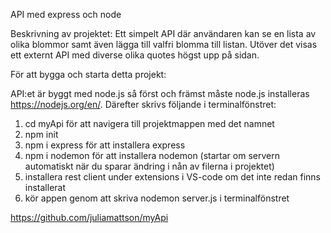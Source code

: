 API med express och node

Beskrivning av projektet:
Ett simpelt API där användaren kan se en lista av olika blommor samt även lägga till valfri blomma till listan.
Utöver det visas ett externt API med diverse olika quotes högst upp på sidan.

För att bygga och starta detta projekt:

API:et är byggt med node.js så först och främst måste node.js installeras https://nodejs.org/en/.
Därefter skrivs följande i terminalfönstret:
1. cd myApi för att navigera till projektmappen med det namnet
2. npm init
3. npm i express för att installera express
4. npm i nodemon för att installera nodemon (startar om servern automatiskt när du sparar ändring i nån av filerna i projektet)
5. installera rest client under extensions i VS-code om det inte redan finns installerat
6. kör appen genom att skriva nodemon server.js i terminalfönstret

https://github.com/juliamattson/myApi


